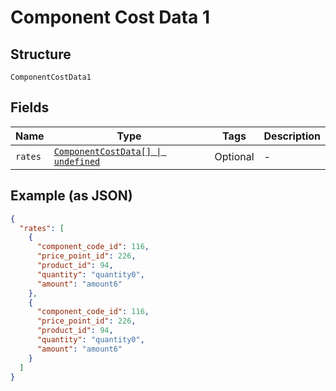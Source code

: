 
# Component Cost Data 1

## Structure

`ComponentCostData1`

## Fields

| Name | Type | Tags | Description |
|  --- | --- | --- | --- |
| `rates` | [`ComponentCostData[] \| undefined`](../../doc/models/component-cost-data.md) | Optional | - |

## Example (as JSON)

```json
{
  "rates": [
    {
      "component_code_id": 116,
      "price_point_id": 226,
      "product_id": 94,
      "quantity": "quantity0",
      "amount": "amount6"
    },
    {
      "component_code_id": 116,
      "price_point_id": 226,
      "product_id": 94,
      "quantity": "quantity0",
      "amount": "amount6"
    }
  ]
}
```

